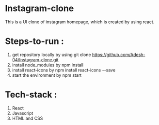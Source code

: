 # Instagram-clone

  This is a UI clone of instagram homepage, which is created by using react.
  
# Steps-to-run :

  1. get repository locally by using git clone https://github.com/Adesh-04/Instagram-clone.git
  2. install node_modules by npm install 
  3. install react-icons by npm install react-icons --save
  4. start the environment by npm start
  
# Tech-stack :
  
  1. React
  2. Javascript
  3. HTML and CSS
